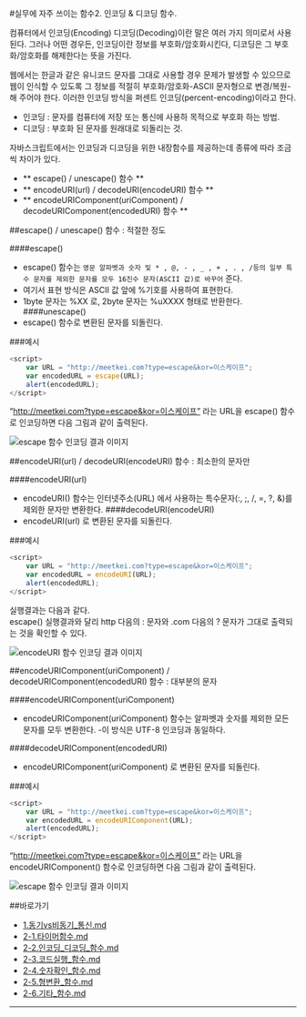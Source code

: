 #실무에 자주 쓰이는 함수2. 인코딩 & 디코딩 함수.

컴퓨터에서 인코딩(Encoding) 디코딩(Decoding)이란 말은 여러 가지 의미로서 사용된다.
그러나 어떤 경우든, 인코딩이란 정보를 부호화/암호화시킨다, 디코딩은 그 부호화/암호화를 해제한다는 뜻을 가진다.

웹에서는 한글과 같은 유니코드 문자를 그대로 사용할 경우 문제가 발생할 수 있으므로 웹이 인식할 수 있도록 그 정보를 적절히 부호화/암호화-ASCII 문자형으로 변경/복원-해 주어야 한다. 이러한 인코딩 방식을 퍼센트 인코딩(percent-encoding)이라고 한다.

- 인코딩 : 문자를 컴퓨터에 저장 또는 통신에 사용하 목적으로 부호화 하는 방법.
- 디코딩 : 부호화 된 문자를 원래대로 되돌리는 것.

자바스크립트에서는 인코딩과 디코딩을 위한 내장함수를 제공하는데 종류에 따라 조금씩 차이가 있다.

* ** escape() / unescape() 함수 **
* ** encodeURI(url) / decodeURI(encodeURI) 함수 **
* ** encodeURIComponent(uriComponent) / decodeURIComponent(encodedURI) 함수 **

##escape() / unescape() 함수 : 적절한 정도

####escape()
- escape() 함수는 `영문 알파벳과 숫자 및 * , @, - , _ , + , . , /등의 일부 특수 문자를 제외한 문자를 모두 16진수 문자(ASCII 값)로 바꾸어` 준다.
- 여기서 표현 방식은 ASCII 값 앞에 %기호를 사용하여 표현한다.
- 1byte 문자는 %XX 로, 2byte 문자는 %uXXXX 형태로 반환한다.
####unescape()
- escape() 함수로 변환된 문자를 되돌린다.

###예시

```javascript
<script>
	var URL = "http://meetkei.com?type=escape&kor=이스케이프";
	var encodedURL = escape(URL);
	alert(encodedURL);
</script>
```
“http://meetkei.com?type=escape&kor=이스케이프” 라는 URL을 escape() 함수로 인코딩하면 다음 그림과 같이 출력된다.

![escape 함수 인코딩 결과 이미지](https://github.com/demun/FrontEndStudy/blob/master/document/Javascript/images/02_img01_lims.png?raw=true)


##encodeURI(url) / decodeURI(encodeURI) 함수 : 최소한의 문자만

####encodeURI(url)
- encodeURI() 함수는 인터넷주소(URL) 에서 사용하는 특수문자(:, ;, /, =, ?, &)를 제외한 문자만 변환한다.
####decodeURI(encodeURI)
- encodeURI(url) 로 변환된 문자를 되돌린다.

###예시

```javascript
<script>
	var URL = "http://meetkei.com?type=escape&kor=이스케이프";
	var encodedURL = encodeURI(URL);
	alert(encodedURL);
</script>
```
실행결과는 다음과 같다.<br/>
escape() 실행결과와 달리 http 다음의 : 문자와 .com 다음의 ? 문자가 그대로 출력되는 것을 확인할 수 있다.

![encodeURI 함수 인코딩 결과 이미지](https://github.com/demun/FrontEndStudy/blob/master/document/Javascript/images/02_img02_lims.png?raw=true)


##encodeURIComponent(uriComponent) / decodeURIComponent(encodedURI) 함수 : 대부분의 문자

####encodeURIComponent(uriComponent)
- encodeURIComponent(uriComponent) 함수는 알파벳과 숫자를 제외한 모든 문자를 모두 변환한다.
-이 방식은 UTF-8 인코딩과 동일하다.

####decodeURIComponent(encodedURI)
- encodeURIComponent(uriComponent) 로 변환된 문자를 되돌린다.

###예시

```javascript
<script>
	var URL = "http://meetkei.com?type=escape&kor=이스케이프";
	var encodedURL = encodeURIComponent(URL);
	alert(encodedURL);
</script>
```
“http://meetkei.com?type=escape&kor=이스케이프” 라는 URL을 encodeURIComponent() 함수로 인코딩하면 다음 그림과 같이 출력된다.

![escape 함수 인코딩 결과 이미지](https://github.com/demun/FrontEndStudy/blob/master/document/Javascript/images/02_img03_lims.png?raw=true)



##바로가기
* [1.동기vs비동기_통신.md](https://github.com/demun/FrontEndStudy/blob/master/document/Javascript/docs/1.%EB%8F%99%EA%B8%B0vs%EB%B9%84%EB%8F%99%EA%B8%B0_%ED%86%B5%EC%8B%A0.md)
* [2-1.타이머함수.md](https://github.com/demun/FrontEndStudy/blob/master/document/Javascript/docs/2-1.%ED%83%80%EC%9D%B4%EB%A8%B8%ED%95%A8%EC%88%98.md)
* [2-2.인코딩_디코딩_함수.md](https://github.com/demun/FrontEndStudy/blob/master/document/Javascript/docs/2-2.%EC%9D%B8%EC%BD%94%EB%94%A9_%EB%94%94%EC%BD%94%EB%94%A9_%ED%95%A8%EC%88%98.md)
* [2-3.코드실행_함수.md](https://github.com/demun/FrontEndStudy/blob/master/document/Javascript/docs/2-3.%EC%BD%94%EB%93%9C%EC%8B%A4%ED%96%89_%ED%95%A8%EC%88%98.md)
* [2-4.숫자확인_함수.md](https://github.com/demun/FrontEndStudy/blob/master/document/Javascript/docs/2-4.%EC%88%AB%EC%9E%90%ED%99%95%EC%9D%B8_%ED%95%A8%EC%88%98.md)
* [2-5.형변환_함수.md](https://github.com/demun/FrontEndStudy/blob/master/document/Javascript/docs/2-5.%ED%98%95%EB%B3%80%ED%99%98_%ED%95%A8%EC%88%98.md)
* [2-6.기타_함수.md](https://github.com/demun/FrontEndStudy/blob/master/document/Javascript/docs/2-6.%EA%B8%B0%ED%83%80_%ED%95%A8%EC%88%98.md)

----
